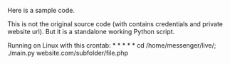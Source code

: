 Here is a sample code.

This is not the original source code (with contains credentials and private website url).
But it is a standalone working Python script.

Running on Linux with this crontab: * * * * * cd /home/messenger/live/; ./main.py website.com/subfolder/file.php
